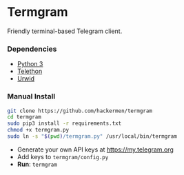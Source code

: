 # Termgram
Friendly terminal-based Telegram client.

### Dependencies
* [Python 3](https://www.python.org/)
* [Telethon](https://github.com/LonamiWebs/Telethon)
* [Urwid](https://github.com/urwid/urwid)

### Manual Install
```bash
git clone https://github.com/hackermen/termgram
cd termgram
sudo pip3 install -r requirements.txt
chmod +x termgram.py
sudo ln -s "$(pwd)/termgram.py" /usr/local/bin/termgram
```

* Generate your own API keys at https://my.telegram.org
* Add keys to `termgram/config.py`
* **Run**: `termgram`
